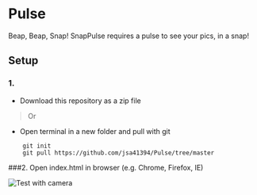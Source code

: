 # Pulse
Beap, Beap, Snap! SnapPulse requires a pulse to see your pics, in a snap!

## Setup
### 1. 
- Download this repository as a zip file

> Or

- Open terminal in a new folder and pull with git
```
    git init
    git pull https://github.com/jsa41394/Pulse/tree/master
```

###2. Open index.html in browser (e.g. Chrome, Firefox, IE)

![Test with camera](https://github.com/jsa41394/Pulse/blob/master/test.PNG)
